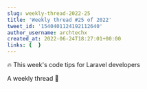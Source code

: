 ```yaml
---
slug: weekly-thread-2022-25
title: 'Weekly thread #25 of 2022'
tweet_id: '1540401124192112640'
author_username: archtechx
created_at: 2022-06-24T18:27:01+00:00
links: {  }
---
```

🔥 This week's code tips for Laravel developers

A weekly thread 🧵